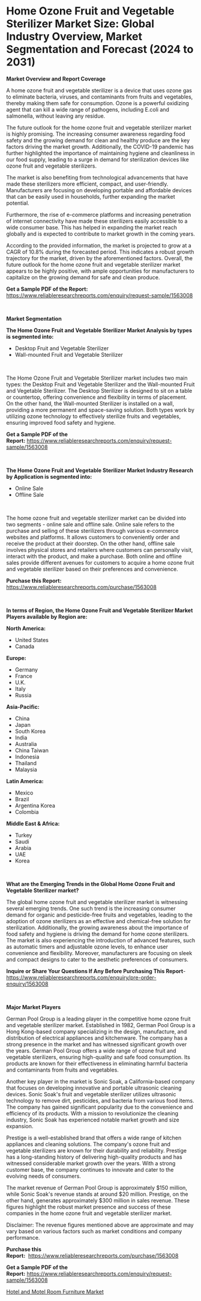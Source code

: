 <p><h1>Home Ozone Fruit and Vegetable Sterilizer Market Size: Global Industry Overview, Market Segmentation and Forecast (2024 to 2031)</h1></p><p><strong>Market Overview and Report Coverage</strong></p>
<p><p>A home ozone fruit and vegetable sterilizer is a device that uses ozone gas to eliminate bacteria, viruses, and contaminants from fruits and vegetables, thereby making them safe for consumption. Ozone is a powerful oxidizing agent that can kill a wide range of pathogens, including E.coli and salmonella, without leaving any residue.</p><p>The future outlook for the home ozone fruit and vegetable sterilizer market is highly promising. The increasing consumer awareness regarding food safety and the growing demand for clean and healthy produce are the key factors driving the market growth. Additionally, the COVID-19 pandemic has further highlighted the importance of maintaining hygiene and cleanliness in our food supply, leading to a surge in demand for sterilization devices like ozone fruit and vegetable sterilizers.</p><p>The market is also benefiting from technological advancements that have made these sterilizers more efficient, compact, and user-friendly. Manufacturers are focusing on developing portable and affordable devices that can be easily used in households, further expanding the market potential.</p><p>Furthermore, the rise of e-commerce platforms and increasing penetration of internet connectivity have made these sterilizers easily accessible to a wide consumer base. This has helped in expanding the market reach globally and is expected to contribute to market growth in the coming years.</p><p>According to the provided information, the market is projected to grow at a CAGR of 10.8% during the forecasted period. This indicates a robust growth trajectory for the market, driven by the aforementioned factors. Overall, the future outlook for the home ozone fruit and vegetable sterilizer market appears to be highly positive, with ample opportunities for manufacturers to capitalize on the growing demand for safe and clean produce.</p></p>
<p><strong>Get a Sample PDF of the Report:</strong> <a href="https://www.reliableresearchreports.com/enquiry/request-sample/1563008">https://www.reliableresearchreports.com/enquiry/request-sample/1563008</a></p>
<p>&nbsp;</p>
<p><strong>Market Segmentation</strong></p>
<p><strong>The Home Ozone Fruit and Vegetable Sterilizer Market Analysis by types is segmented into:</strong></p>
<p><ul><li>Desktop Fruit and Vegetable Sterilizer</li><li>Wall-mounted Fruit and Vegetable Sterilizer</li></ul></p>
<p>&nbsp;</p>
<p><p>The Home Ozone Fruit and Vegetable Sterilizer market includes two main types: the Desktop Fruit and Vegetable Sterilizer and the Wall-mounted Fruit and Vegetable Sterilizer. The Desktop Sterilizer is designed to sit on a table or countertop, offering convenience and flexibility in terms of placement. On the other hand, the Wall-mounted Sterilizer is installed on a wall, providing a more permanent and space-saving solution. Both types work by utilizing ozone technology to effectively sterilize fruits and vegetables, ensuring improved food safety and hygiene.</p></p>
<p><strong>Get a Sample PDF of the Report:</strong>&nbsp;<a href="https://www.reliableresearchreports.com/enquiry/request-sample/1563008">https://www.reliableresearchreports.com/enquiry/request-sample/1563008</a></p>
<p>&nbsp;</p>
<p><strong>The Home Ozone Fruit and Vegetable Sterilizer Market Industry Research by Application is segmented into:</strong></p>
<p><ul><li>Online Sale</li><li>Offline Sale</li></ul></p>
<p>&nbsp;</p>
<p><p>The home ozone fruit and vegetable sterilizer market can be divided into two segments - online sale and offline sale. Online sale refers to the purchase and selling of these sterilizers through various e-commerce websites and platforms. It allows customers to conveniently order and receive the product at their doorstep. On the other hand, offline sale involves physical stores and retailers where customers can personally visit, interact with the product, and make a purchase. Both online and offline sales provide different avenues for customers to acquire a home ozone fruit and vegetable sterilizer based on their preferences and convenience.</p></p>
<p><strong>Purchase this Report:</strong>&nbsp; <a href="https://www.reliableresearchreports.com/purchase/1563008">https://www.reliableresearchreports.com/purchase/1563008</a></p>
<p>&nbsp;</p>
<p><strong>In terms of Region, the Home Ozone Fruit and Vegetable Sterilizer Market Players available by Region are:</strong></p>
<p>
    <p> <strong> North America: </strong>
        <ul>
            <li>United States</li>
            <li>Canada</li>
        </ul>
        </p> 
    <p> <strong> Europe: </strong>
        <ul>
            <li>Germany</li>
            <li>France</li>
            <li>U.K.</li>
            <li>Italy</li>
            <li>Russia</li>
        </ul>
        </p> 
    <p> <strong> Asia-Pacific: </strong>
        <ul>
            <li>China</li>
            <li>Japan</li>
            <li>South Korea</li>
            <li>India</li>
            <li>Australia</li>
            <li>China Taiwan</li>
            <li>Indonesia</li>
            <li>Thailand</li>
            <li>Malaysia</li>
        </ul>
        </p> 
    <p> <strong> Latin America: </strong>
        <ul>
            <li>Mexico</li>
            <li>Brazil</li>
            <li>Argentina Korea</li>
            <li>Colombia</li>
        </ul>
        </p> 
    <p> <strong> Middle East & Africa: </strong>
        <ul>
            <li>Turkey</li>
            <li>Saudi</li>
            <li>Arabia</li>
            <li>UAE</li>
            <li>Korea</li>
        </ul>
    </p>
    </p>
<p>&nbsp;</p>
<p><strong>What are the Emerging Trends in the Global Home Ozone Fruit and Vegetable Sterilizer market?</strong></p>
<p><p>The global home ozone fruit and vegetable sterilizer market is witnessing several emerging trends. One such trend is the increasing consumer demand for organic and pesticide-free fruits and vegetables, leading to the adoption of ozone sterilizers as an effective and chemical-free solution for sterilization. Additionally, the growing awareness about the importance of food safety and hygiene is driving the demand for home ozone sterilizers. The market is also experiencing the introduction of advanced features, such as automatic timers and adjustable ozone levels, to enhance user convenience and flexibility. Moreover, manufacturers are focusing on sleek and compact designs to cater to the aesthetic preferences of consumers.</p></p>
<p><strong>Inquire or Share Your Questions If Any Before Purchasing This Report</strong>- <a href="https://www.reliableresearchreports.com/enquiry/pre-order-enquiry/1563008">https://www.reliableresearchreports.com/enquiry/pre-order-enquiry/1563008</a></p>
<p>&nbsp;</p>
<p><strong>Major Market Players</strong></p>
<p><p>German Pool Group is a leading player in the competitive home ozone fruit and vegetable sterilizer market. Established in 1982, German Pool Group is a Hong Kong-based company specializing in the design, manufacture, and distribution of electrical appliances and kitchenware. The company has a strong presence in the market and has witnessed significant growth over the years. German Pool Group offers a wide range of ozone fruit and vegetable sterilizers, ensuring high-quality and safe food consumption. Its products are known for their effectiveness in eliminating harmful bacteria and contaminants from fruits and vegetables.</p><p>Another key player in the market is Sonic Soak, a California-based company that focuses on developing innovative and portable ultrasonic cleaning devices. Sonic Soak's fruit and vegetable sterilizer utilizes ultrasonic technology to remove dirt, pesticides, and bacteria from various food items. The company has gained significant popularity due to the convenience and efficiency of its products. With a mission to revolutionize the cleaning industry, Sonic Soak has experienced notable market growth and size expansion.</p><p>Prestige is a well-established brand that offers a wide range of kitchen appliances and cleaning solutions. The company's ozone fruit and vegetable sterilizers are known for their durability and reliability. Prestige has a long-standing history of delivering high-quality products and has witnessed considerable market growth over the years. With a strong customer base, the company continues to innovate and cater to the evolving needs of consumers.</p><p>The market revenue of German Pool Group is approximately $150 million, while Sonic Soak's revenue stands at around $20 million. Prestige, on the other hand, generates approximately $300 million in sales revenue. These figures highlight the robust market presence and success of these companies in the home ozone fruit and vegetable sterilizer market.</p><p>Disclaimer: The revenue figures mentioned above are approximate and may vary based on various factors such as market conditions and company performance.</p></p>
<p><strong>Purchase this Report:</strong>&nbsp;&nbsp;<a href="https://www.reliableresearchreports.com/purchase/1563008">https://www.reliableresearchreports.com/purchase/1563008</a></p>
<p></p>
<p><strong>Get a Sample PDF of the Report:</strong>&nbsp;<a href="https://www.reliableresearchreports.com/enquiry/request-sample/1563008">https://www.reliableresearchreports.com/enquiry/request-sample/1563008</a></p>
<p><p><a href="https://github.com/elizabethdagraca/Market-Research-Report-List-1/blob/main/hotel-and-motel-room-furniture-market.md">Hotel and Motel Room Furniture Market</a></p></p>